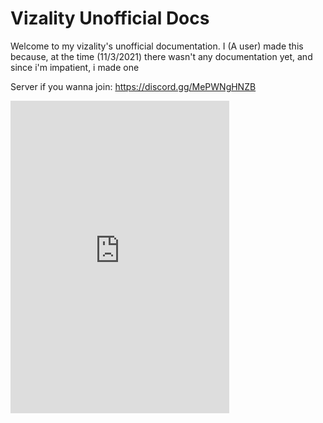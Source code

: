 # Vizality Unofficial Docs
Welcome to my vizality's unofficial documentation. I (A user) made this because, at the time (11/3/2021) there wasn't any documentation yet, and since i'm impatient, i made one



Server if you wanna join: https://discord.gg/MePWNgHNZB

<iframe src="https://canary.discord.com/widget?id=820046676873314304&theme=dark" width="350" height="500" allowtransparency="true" frameborder="0" sandbox="allow-popups allow-popups-to-escape-sandbox allow-same-origin allow-scripts"></iframe>


